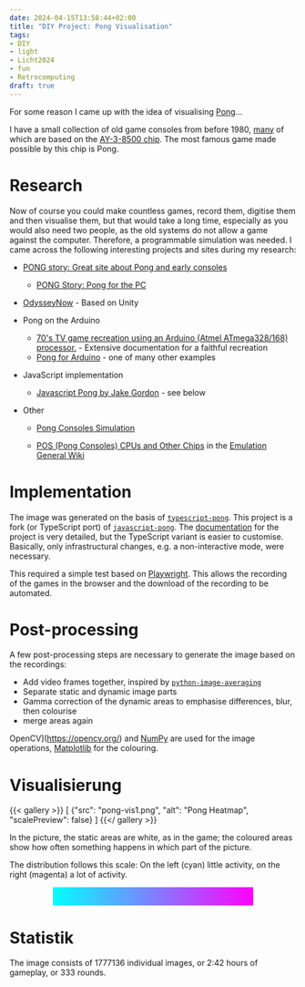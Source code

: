 ```yaml
---
date: 2024-04-15T13:58:44+02:00
title: "DIY Project: Pong Visualisation"
tags:
- DIY
- light
- Licht2024
- fun
- Retrocomputing
draft: true
---
```


For some reason I came up with the idea of visualising [Pong](https://de.wikipedia.org/wiki/Pong)...
<!--more-->

I have a small collection of old game consoles from before 1980, [many](https://en.wikipedia.org/wiki/List_of_first_generation_home_video_game_consoles) of which are based on the [AY-3-8500 chip](https://en.wikipedia.org/wiki/AY-3-8500). The most famous game made possible by this chip is Pong.

# Research

Now of course you could make countless games, record them, digitise them and then visualise them, but that would take a long time, especially as you would also need two people, as the old systems do not allow a game against the computer. Therefore, a programmable simulation was needed. I came across the following interesting projects and sites during my research:

* [PONG story: Great site about Pong and early consoles](https://www.pong-story.com/)
    * [PONG Story: Pong for the PC](https://www.pong-story.com/pcpong.htm)

* [OdysseyNow](https://pathealy.itch.io/odyssey-now-hal) - Based on Unity

* Pong on the Arduino
    * [70's TV game recreation using an Arduino (Atmel ATmega328/168) processor.](http://searle.x10host.com/AVRPong/index.html) - Extensive documentation for a faithful recreation
    * [Pong for Arduino](https://wolles-elektronikkiste.de/en/pong-for-arduino-computer-table-tennis) - one of many other examples

* JavaScript implementation
    * [Javascript Pong by Jake Gordon](https://codeincomplete.com/games/pong/) - see below

* Other
    * [Pong Consoles Simulation](https://github.com/ThomasVisvader/Pong)

    * [POS (Pong Consoles) CPUs and Other Chips](https://emulation.gametechwiki.com/index.php/POS_(Pong_Consoles)_CPUs_and_Other_Chips) in the [Emulation General Wiki](https://emulation.gametechwiki.com/index.php/Main_Page)

# Implementation

The image was generated on the basis of [`typescript-pong`](https://github.com/adam-s/typescript-pong). This project is a fork (or TypeScript port) of [`javascript-pong`](https://github.com/jakesgordon/javascript-pong). The [documentation](https://codeincomplete.com/articles/javascript-pong/) for the project is very detailed, but the TypeScript variant is easier to customise. Basically, only infrastructural changes, e.g. a non-interactive mode, were necessary.

This required a simple test based on [Playwright](https://playwright.dev/). This allows the recording of the games in the browser and the download of the recording to be automated.

# Post-processing

A few post-processing steps are necessary to generate the image based on the recordings:
* Add video frames together, inspired by [`python-image-averaging`](https://github.com/mexitek/python-image-averaging)
* Separate static and dynamic image parts
* Gamma correction of the dynamic areas to emphasise differences, blur, then colourise
* merge areas again

OpenCV](https://opencv.org/) and [NumPy](https://numpy.org/) are used for the image operations, [Matplotlib](https://matplotlib.org/) for the colouring.

# Visualisierung

{{< gallery >}}
[
  {"src": "pong-vis1.png", "alt": "Pong Heatmap", "scalePreview": false}
]
{{</ gallery >}}

In the picture, the static areas are white, as in the game; the coloured areas show how often something happens in which part of the picture.

The distribution follows this scale: On the left (cyan) little activity, on the right (magenta) a lot of activity.

<div style="content: ' '; display: block; width: 70%; height: 2rem; margin: auto; background: linear-gradient(90deg, rgba(0, 255, 255, 1) 0%, rgba(255, 0, 255, 1) 100%);"></div>

# Statistik

The image consists of 1777136 individual images, or 2:42 hours of gameplay, or 333 rounds.
